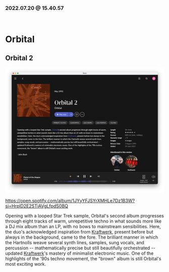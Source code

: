 ### 2022.07.20 @ 15.40.57

<br>

# Orbital
## Orbital 2

![](../images/Pasted%20image%2020220720154428.png)


https://open.spotify.com/album/1JYyYFJSYrXMHLe7Dz1B3W?si=HrplD2E2STiAVgLfpdS0BQ


Opening with a looped Star Trek sample, Orbital's second album progresses through eight tracks of warm, unrepetitive techno in what sounds more like a DJ mix album than an LP, with no bows to mainstream sensibilities. Here, the duo's acknowledged inspiration from [Kraftwerk](https://www.allmusic.com/artist/kraftwerk-mn0000104714), present before but always in the background, came to the fore. The brilliant manner in which the Hartnolls weave several synth lines, samples, sung vocals, and percussion -- mathematically precise but still beautifully orchestrated -- updated [Kraftwerk](https://www.allmusic.com/artist/kraftwerk-mn0000104714)'s mastery of minimalist electronic music. One of the highlights of the '90s techno movement, the "brown" album is still Orbital's most exciting work.